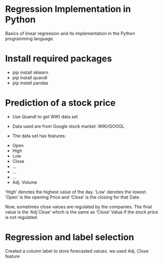 # Regression Implementation in Python
Basics of linear regression and its implementation in the Python programming language.

# Install required packages
- pip install sklearn
- pip install quandl
- pip install pandas

# Prediction of a stock price

* Use Quandl to get WIKI data set
* Data used are from Google stock market: WIKI/GOOGL

* The data set has features:
- Open
- High 
- Low
- Close
- ...
- ...
-  ...
- Adj. Volume

‘High’ denotes the highest value of the day.
‘Low’ denotes the lowest.
‘Open’ is the opening Price
and
‘Close’ is the closing for that Date. 

Now, sometimes close values are regulated by the companies.
The final value is the ‘Adj Close’ which is the same as ‘Close’ Value if the stock price is not regulated. 

# Regression and label selection
Created a column label to store forecasted values.
we used Adj. Close feature




